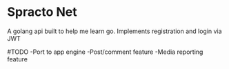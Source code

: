 # Spracto Net

A golang api built to help me learn go. Implements registration and login via JWT

#TODO
-Port to app engine
-Post/comment feature
-Media reporting feature